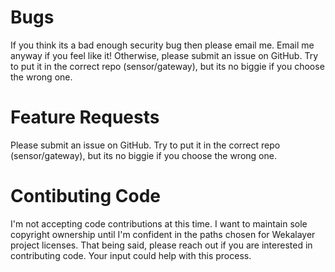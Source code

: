 # Bugs

If you think its a bad enough security bug then please email me. 
Email me anyway if you feel like it! 
Otherwise, please submit an issue on GitHub.
Try to put it in the correct repo (sensor/gateway), but its no biggie if you choose the wrong one.

# Feature Requests

Please submit an issue on GitHub.
Try to put it in the correct repo (sensor/gateway), but its no biggie if you choose the wrong one.

# Contibuting Code

I'm not accepting code contributions at this time.
I want to maintain sole copyright ownership until I'm confident in the paths chosen for Wekalayer project licenses.
That being said, please reach out if you are interested in contributing code.
Your input could help with this process.
